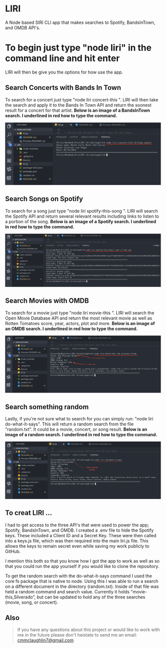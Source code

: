 # LIRI
A Node based SIRI CLI app that makes searches to Spotify, BandsInTown, and OMDB API's.

# To begin just type "node liri" in the command line and hit enter
LIRI will then be give you the options for how use the app.

## Search Concerts with Bands In Town
To search for a concert just type "node liri concert-this <the name of an artist who is touring>".
LIRI will then take the search and apply it to the Bands In Town API and return the soonest result for a concert for that artist. 
**Below is an image of a BandsInTown search. I underlined in red how to type the command.**

![liri concert](/images/concert.png)

## Search Songs on Spotify
To search for a song just type "node liri spotify-this-song <song title>".
LIRI will search the Spotify API and return several relevant results including links to listen to a portion of the song. **Below is an image of a Spotify search. I underlined in red how to type the command.**

![liri spotify](/images/spotify.png)

## Search Movies with OMDB
To search for a movie just type "node liri movie-this <the title of a movie>".
LIRI will search the Open Movie Database API and return the most relevant movie as well as Rotten Tomatoes score, year, actors, plot and more. **Below is an image of an OMDB search. I underlined in red how to type the command.**

![liri movie](/images/movie.png)

## Search something random
Lastly, if you're not sure what to search for you can simply run: "node liri do-what-it-says".
This will return a random search from the file "random.txt". It could be a movie, concert, or song result. **Below is an image of a random search. I underlined in red how to type the command.**

![liri random](/images/do.png)

## To creat LIRI ...
I had to get access to the three API's that were used to power the app; Spotify, BandsInTown, and OMDB. I created a .env file to hide the Spotify keys. These included a Client ID and a Secret Key. These were then called into a keys.js file, which was then required into the main liri.js file. This allows the keys to remain secret even while saving my work publicly to GitHub.

I mention this both so that you know how I got the app to work as well as so that you could run the app yourself if you would like to clone the repository.

To get the random search with the do-what-it-says command I used the core fs package that is native to node. Using this I was able to run a search on a different document in the directory (random.txt). Inside of that file was held a random command and search value. Currently it holds "movie-this,Silverado", but can be updated to hold any of the three searches (movie, song, or concert).

## Also
> If you have any questions about this project or would like to work with me in the future please don't heistate to send me an email: cmmclaughlin7@gmail.com
